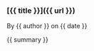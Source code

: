 <div class="post">
<!-- markdown content starts -->

### [{{ title }}]({{ url }})

<div class="italic">
By {{ author }} on {{ date }}
</div>

{{ summary }}

<!-- markdown content ends -->
</div>